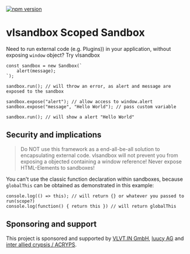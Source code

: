 [![npm version](http://badge.acryps.com/npm/vlsandbox)](http://badge.acryps.com/go/npm/vlsandbox)

# vlsandbox Scoped Sandbox
Need to run external code (e.g. Plugins)) in your application, without exposing `window` object? Try vlsandbox

```
const sandbox = new Sandbox(`
    alert(message);
`);

sandbox.run(); // will throw an error, as alert and message are exposed to the sandbox

sandbox.expose("alert"); // allow access to window.alert
sandbox.expose("message", "Hello World"); // pass custom variable

sandbox.run(); // will show a alert "Hello World"
```

## Security and implications
> Do NOT use this framework as a end-all-be-all solution to encapsulating external code. vlsandbox will not prevent you from exposing a objected containing a window reference! Never expose HTML-Elements to sandboxes!

You can't use the classic function declaration within sandboxes, because `globalThis` can be obtained as demonstrated in this example:
```
console.log(() => this); // will return {} or whatever you passed to run(scope?)
console.log(function() { return this }) // will return globalThis
```

## Sponsoring and support
This project is sponsored and supported by [VLVT.IN GmbH](https://vlvt.in), [luucy AG](https://luucy.ch) and [inter allied crypsis / ACRYPS](https://acryps.com).